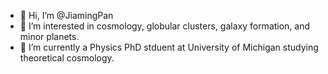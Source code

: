 - 👋 Hi, I’m @JiamingPan
- 👀 I’m interested in cosmology, globular clusters, galaxy formation, and minor planets.
- 🌱 I’m currently a Physics PhD stduent at University of Michigan studying theoretical cosmology.

<!---
JiamingPan/JiamingPan is a ✨ special ✨ repository because its `README.md` (this file) appears on your GitHub profile.
You can click the Preview link to take a look at your changes.
--->
